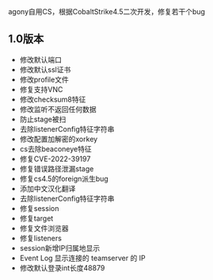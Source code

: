 agony自用CS，根据CobaltStrike4.5二次开发，修复若干个bug

## 1.0版本

- 修改默认端口
- 修改默认ssl证书
- 修改profile文件
- 修复支持VNC
- 修改checksum8特征
- 修改监听不返回任何数据
- 防止stage被扫
- 去除listenerConfig特征字符串
- 修改配置加解密的xorkey
- cs去除beaconeye特征
- 修复CVE-2022-39197
- 修复错误路径泄漏stage
- 修复cs4.5的foreign派生bug
- 添加中文汉化翻译
- 去除listenerConfig特征字符串
- 修复session
- 修复target
- 修复文件浏览器
- 修复listeners
- session新增IP归属地显示
- Event Log 显示连接的 teamserver 的 IP
- 修改默认登录int长度48879
